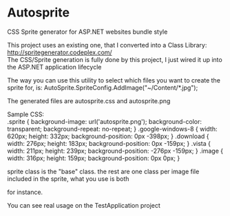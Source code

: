 Autosprite
==========

CSS Sprite generator for ASP.NET websites bundle style

This project uses an existing one, that I converted into a Class Library:
http://spritegenerator.codeplex.com/<br/>
The CSS/Sprite generation is fully done by this project, I just wired it up into the ASP.NET application lifecycle

The way you can use this utility to select which files you want to create the sprite for, is:
AutoSprite.SpriteConfig.AddImage("~/Content/*.jpg");
 
The generated files are autosprite.css and autosprite.png

Sample CSS:<br/>
.sprite { background-image: url('autosprite.png'); background-color: transparent; background-repeat: no-repeat; }
.google-windows-8 { width: 620px; height: 332px; background-position: 0px -398px; }
.download { width: 276px; height: 183px; background-position: 0px -159px; }
.vista { width: 211px; height: 239px; background-position: -276px -159px; }
.image { width: 316px; height: 159px; background-position: 0px 0px; }

sprite class is the "base" class.
the rest are one class per image file included in the sprite, what you use is both
<div class="sprite download"></div> 
for instance.

You can see real usage on the TestApplication project



